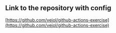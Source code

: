 ## Link to the repository with config

[https://github.com/vejol/github-actions-exercise](https://github.com/vejol/github-actions-exercise)
